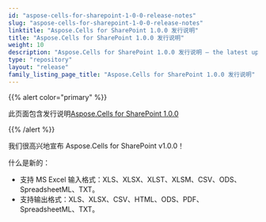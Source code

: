 ```yaml
---
id: "aspose-cells-for-sharepoint-1-0-0-release-notes"
slug: "aspose-cells-for-sharepoint-1-0-0-release-notes"
linktitle: "Aspose.Cells for SharePoint 1.0.0 发行说明"
title: "Aspose.Cells for SharePoint 1.0.0 发行说明"
weight: 10
description: "Aspose.Cells for SharePoint 1.0.0 发行说明 – the latest updates and fixes."
type: "repository"
layout: "release"
family_listing_page_title: "Aspose.Cells for SharePoint 1.0.0 发行说明"
---
```

{{% alert color="primary" %}} 

此页面包含发行说明[Aspose.Cells for SharePoint 1.0.0](https://releases.aspose.com/cells/sharepoint/new-releases/aspose.cells-for-sharepoint-1.0.0/)

{{% /alert %}} 

我们很高兴地宣布 Aspose.Cells for SharePoint v1.0.0！

什么是新的：

- 支持 MS Excel 输入格式：XLS、XLSX、XLST、XLSM、CSV、ODS、SpreadsheetML、TXT。
- 支持输出格式：XLS、XLSX、CSV、HTML、ODS、PDF、SpreadsheetML、TXT。
